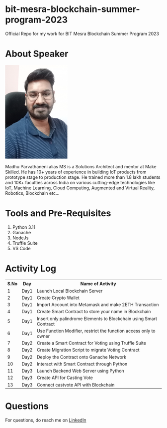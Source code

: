 # bit-mesra-blockchain-summer-program-2023
Official Repo for my work for BIT Mesra Blockchain Summer Program 2023

# About Speaker
<img src="https://raw.githubusercontent.com/madblocksgit/ETAI-2021---VSSUT-11th-aug-iot-session/main/maddy.jpg" height="300" width="200" />

Madhu Parvathaneni alias MS is a Solutions Architect and mentor at Make Skilled. He has 10+ years of experience in building IoT products from prototype stage to production stage. He trained more than 1.8 lakh students and 10K+ faculties across India on various cutting-edge technologies like IoT, Machine Learning, Cloud Computing, Augmented and Virtual Reality, Robotics, Blockchain etc...

# Tools and Pre-Requisites

1. Python 3.11
2. Ganache
3. NodeJs
4. Truffle Suite
5. VS Code

# Activity Log

<table>
  <tr>
    <th>S.No</th>
    <th>Day</th>
    <th>Name of Activity</th>
  </tr>
  <tr>
    <td>1</td>
    <td>Day1</td>
    <td>Launch Local Blockchain Server</td>
  </tr>
  <tr>
    <td>2</td>
    <td>Day1</td>
    <td>Create Crypto Wallet</td>
  </tr>
  <tr>
    <td>3</td>
    <td>Day1</td>
    <td>Import Account into Metamask and make 2ETH Transaction</td>
  </tr>
  <tr>
    <td>4</td>
    <td>Day1</td>
    <td>Create Smart Contract to store your name in Blockchain</td>
  </tr>
  <tr>
    <td>5</td>
    <td>Day1</td>
    <td>Insert only palindrome Elements to Blockchain using Smart Contract</td>
  </tr>
  <tr>
    <td>6</td>
    <td>Day1</td>
    <td>Use Function Modifier, restrict the function access only to owner</td>
  </tr>
  <tr>
    <td>7</td>
    <td>Day2</td>
    <td>Create a Smart Contract for Voting using Truffle Suite</td>
  </tr>
  <tr>
    <td>8</td>
    <td>Day2</td>
    <td>Create Migration Script to migrate Voting Contract</td>
  </tr>
  <tr>
    <td>9</td>
    <td>Day2</td>
    <td>Deploy the Contract onto Ganache Network</td>
  </tr>
  <tr>
    <td>10</td>
    <td>Day2</td>
    <td>Interact with Smart Contract through Python</td>
  </tr>
  <tr>
    <td>11</td>
    <td>Day3</td>
    <td>Launch Backend Web Server using Python</td>
  </tr>
  <tr>
    <td>12</td>
    <td>Day3</td>
    <td>Create API for Casting Vote</td>
  </tr>
  <tr>
    <td>13</td>
    <td>Day3</td>
    <td>Connect castvote API with Blockchain</td>
  </tr>
</table>

# Questions

For questions, do reach me on <a href="https://linkedin.com/in/MadhuPIoT">LinkedIn</a>
